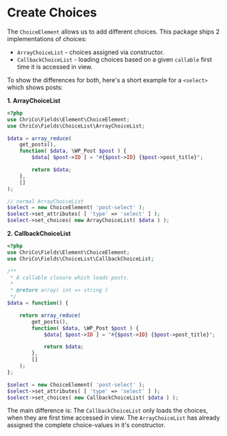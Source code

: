 # Create Choices
The `ChoiceElement` allows us to add different choices. This package ships 2 implementations of choices:

- `ArrayChoiceList` - choices assigned via constructor.
- `CallbackChoiceList` - loading choices based on a given `callable` first time it is accessed in view.

To show the differences for both, here's a short example for a `<select>` which shows posts:

**1. ArrayChoiceList**
```php
<?php
use ChriCo\Fields\Element\ChoiceElement;
use ChriCo\Fields\ChoiceList\ArrayChoiceList;

$data = array_reduce( 
	get_posts(), 
	function( $data, \WP_Post $post ) {
        $data[ $post->ID ] = "#{$post->ID} {$post->post_title}";

        return $data;
	}, 
	[]
);

// normal ArrayChoiceList
$select = new ChoiceElement( 'post-select' );
$select->set_attributes( [ 'type' => 'select' ] );
$select->set_choices( new ArrayChoiceList( $data ) );

```

**2. CallbackChoiceList**
```php
<?php
use ChriCo\Fields\Element\ChoiceElement;
use ChriCo\Fields\ChoiceList\CallbackChoiceList;

/**
 * A callable closure which loads posts.
 * 
 * @return array( int => string )
 */
$data = function() {

	return array_reduce( 
		get_posts(), 
		function( $data, \WP_Post $post ) {
			$data[ $post->ID ] = "#{$post->ID} {$post->post_title}";

			return $data;
		}, 
		[]
	);
};

$select = new ChoiceElement( 'post-select' );
$select->set_attributes( [ 'type' => 'select' ] );
$select->set_choices( new CallbackChoiceList( $data ) );

```

The main difference is: The `CallbackChoiceList` only loads the choices, when they are first time accessed in view. The `ArrayChoiceList` has already assigned the complete choice-values in it's constructor.
